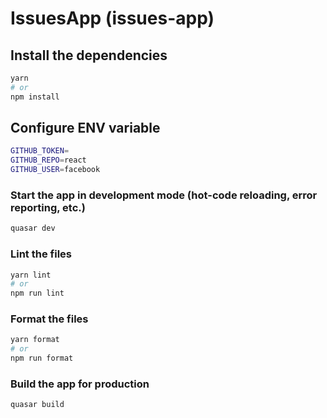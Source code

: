 # IssuesApp (issues-app)

## Install the dependencies
```bash
yarn
# or
npm install
```


## Configure ENV variable
```bash
GITHUB_TOKEN=
GITHUB_REPO=react
GITHUB_USER=facebook
```


### Start the app in development mode (hot-code reloading, error reporting, etc.)
```bash
quasar dev
```


### Lint the files
```bash
yarn lint
# or
npm run lint
```


### Format the files
```bash
yarn format
# or
npm run format
```



### Build the app for production
```bash
quasar build
```

